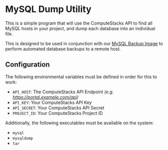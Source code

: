 # MySQL Dump Utility

This is a simple program that will use the ComputeStacks API to find all MySQL hosts in your project, and dump each database into an individual file.

This is designed to be used in conjunction with our [MySQL Backup Image](https://github.com/ComputeStacks/docker/tree/master/utilities/mysql-backup) to perform automated database backups to a remote host.

## Configuration

The following environmental variables must be defined in order for this to work:

  * `API_HOST`: The ComputeStacks API Endpoint _(e.g. https://portal.example.com/api)_
  * `API_KEY`: Your ComputeStacks API Key
  * `API_SECRET`: Your ComputeStacks API Secret
  * `PROJECT_ID`: Your ComputeStacks Project ID
  
 Additionally, the following executables must be available on the system:
 
   * `mysql`
   * `mysqldump`
   * `tar`
   
   
 